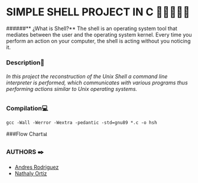 # SIMPLE SHELL PROJECT IN C 👩‍💻🔛👨‍💻

######** ¿What is Shell?** The shell is an operating system tool that mediates between the user and the operating system kernel. Every time you perform an action on your computer, the shell is acting without you noticing it.

### Description📝
###### In this project the reconstruction of the Unix Shell a command line interpreter is performed, which communicates with various programs thus performing actions similar to Unix operating systems.

### Compilation💻
`gcc -Wall -Werror -Wextra -pedantic -std=gnu89 *.c -o hsh`

###Flow Chart📊

### **AUTHORS** ✒️

- [Andres Rodriguez](https://github.com/Andres98100 "Jaime Andres Rodriguez")
- [Nathaly Ortiz](https://github.com/Natha0b "Nathaly Ortiz")
